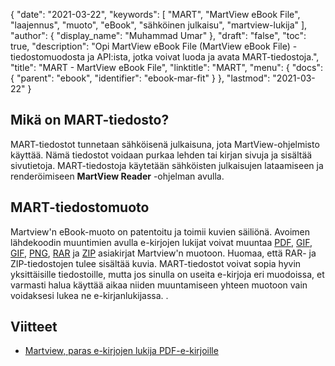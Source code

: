 {
  "date": "2021-03-22",
  "keywords": [
"MART",
"MartView eBook File",
"laajennus",
"muoto",
"eBook",
"sähköinen julkaisu",
"martview-lukija"
],
  "author": {
    "display_name": "Muhammad Umar"
},
  "draft": "false",
  "toc": true,
  "description": "Opi MartView eBook File (MartView eBook File) -tiedostomuodosta ja API:ista, jotka voivat luoda ja avata MART-tiedostoja.",
  "title": "MART - MartView eBook File",
  "linktitle": "MART",
  "menu": {
    "docs": {
      "parent": "ebook",
      "identifier": "ebook-mar-fit"
}
},
  "lastmod": "2021-03-22"
}

## Mikä on MART-tiedosto? ##

MART-tiedostot tunnetaan sähköisenä julkaisuna, jota MartView-ohjelmisto käyttää. Nämä tiedostot voidaan purkaa lehden tai kirjan sivuja ja sisältää sivutietoja. MART-tiedostoja käytetään sähköisten julkaisujen lataamiseen ja renderöimiseen **MartView Reader** -ohjelman avulla.

## MART-tiedostomuoto ##

Martview'n eBook-muoto on patentoitu ja toimii kuvien säiliönä. Avoimen lähdekoodin muuntimien avulla e-kirjojen lukijat voivat muuntaa [PDF](/pdf/), [GIF](/image/gif/), [GIF](/image/gif/), [PNG](/image/png/), [RAR](/compression/rar/) ja [ZIP](/compression/zip/) asiakirjat Martview'n muotoon. Huomaa, että RAR- ja ZIP-tiedostojen tulee sisältää kuvia. MART-tiedostot voivat sopia hyvin yksittäisille tiedostoille, mutta jos sinulla on useita e-kirjoja eri muodoissa, et varmasti halua käyttää aikaa niiden muuntamiseen yhteen muotoon vain voidaksesi lukea ne e-kirjanlukijassa. .

## Viitteet

* [Martview, paras e-kirjojen lukija PDF-e-kirjoille](https://www.ghacks.net/2011/04/15/martview-best-ebook-reader-for-pdf-e-books/)


